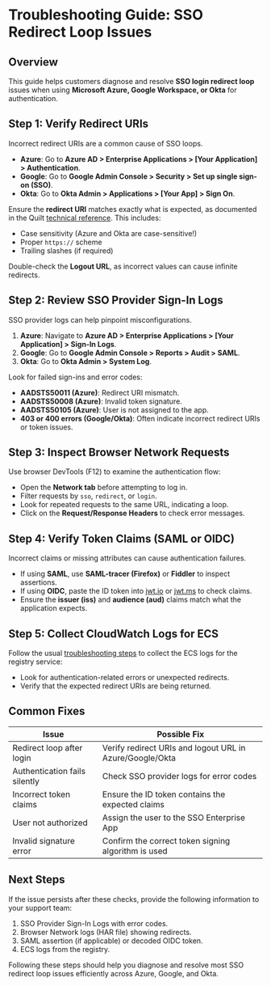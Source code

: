 <!-- markdownlint-disable MD013 -->
# Troubleshooting Guide: SSO Redirect Loop Issues

## Overview

This guide helps customers diagnose and resolve **SSO login redirect loop** issues when using **Microsoft Azure, Google Workspace, or Okta** for authentication.

## Step 1: Verify Redirect URIs

Incorrect redirect URIs are a common cause of SSO loops.

- **Azure**: Go to **Azure AD > Enterprise Applications > [Your Application] > Authentication**.
- **Google**: Go to **Google Admin Console > Security > Set up single sign-on (SSO)**.
- **Okta**: Go to **Okta Admin > Applications > [Your App] > Sign On**.

Ensure the **redirect URI** matches exactly what is expected,
as documented in the Quilt [technical reference](https://docs.quilt.bio/quilt-platform-administrator/technical-reference#single-sign-on-sso).
This includes:

- Case sensitivity (Azure and Okta are case-sensitive!)
- Proper `https://` scheme
- Trailing slashes (if required)

Double-check the **Logout URL**, as incorrect values can cause infinite redirects.

## Step 2: Review SSO Provider Sign-In Logs

SSO provider logs can help pinpoint misconfigurations.

1. **Azure**: Navigate to **Azure AD > Enterprise Applications > [Your Application] > Sign-In Logs**.
2. **Google**: Go to **Google Admin Console > Reports > Audit > SAML**.
3. **Okta**: Go to **Okta Admin > System Log**.

Look for failed sign-ins and error codes:

- **AADSTS50011 (Azure)**: Redirect URI mismatch.
- **AADSTS50008 (Azure)**: Invalid token signature.
- **AADSTS50105 (Azure)**: User is not assigned to the app.
- **403 or 400 errors (Google/Okta)**: Often indicate incorrect redirect URIs or token issues.

## Step 3: Inspect Browser Network Requests

Use browser DevTools (F12) to examine the authentication flow:

- Open the **Network tab** before attempting to log in.
- Filter requests by `sso`, `redirect`, or `login`.
- Look for repeated requests to the same URL, indicating a loop.
- Click on the **Request/Response Headers** to check error messages.

## Step 4: Verify Token Claims (SAML or OIDC)

Incorrect claims or missing attributes can cause authentication failures.

- If using **SAML**, use **SAML-tracer (Firefox)** or **Fiddler** to inspect assertions.
- If using **OIDC**, paste the ID token into [jwt.io](https://jwt.io/) or [jwt.ms](https://jwt.ms/) to check claims.
- Ensure the **issuer (iss)** and **audience (aud)** claims match what the application expects.

## Step 5: Collect CloudWatch Logs for ECS

Follow the usual [troubleshooting steps](https://docs.quilt.bio/quilt-python-sdk/more/troubleshooting#elastic-container-service-ecs) to collect the ECS logs for the registry service:

- Look for authentication-related errors or unexpected redirects.
- Verify that the expected redirect URIs are being returned.

## Common Fixes

| Issue                         | Possible Fix                                             |
| ----------------------------- | -------------------------------------------------------- |
| Redirect loop after login     | Verify redirect URIs and logout URL in Azure/Google/Okta |
| Authentication fails silently | Check SSO provider logs for error codes                  |
| Incorrect token claims        | Ensure the ID token contains the expected claims         |
| User not authorized           | Assign the user to the SSO Enterprise App                |
| Invalid signature error       | Confirm the correct token signing algorithm is used      |

## Next Steps

If the issue persists after these checks, provide the following information to your support team:

1. SSO Provider Sign-In Logs with error codes.
2. Browser Network logs (HAR file) showing redirects.
3. SAML assertion (if applicable) or decoded OIDC token.
4. ECS logs from the registry.

Following these steps should help you diagnose and resolve most SSO redirect loop issues efficiently across Azure, Google, and Okta.
